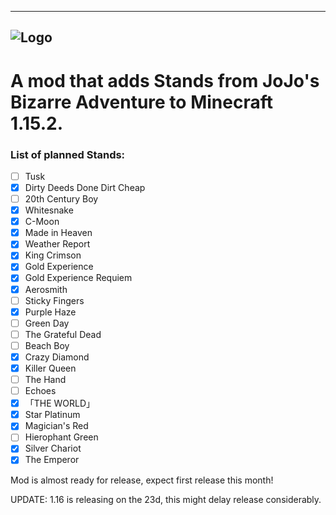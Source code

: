 -------------------------------------------
![Logo](https://github.com/Novarch129/JoJo-s-Blocky-Adventure/blob/master/src/main/resources/logo.png)
-------------------------------------------
# A mod that adds Stands from JoJo's Bizarre Adventure to Minecraft 1.15.2.

### List of planned Stands:
- [ ] Tusk
- [x] Dirty Deeds Done Dirt Cheap
- [ ] 20th Century Boy
- [x] Whitesnake
- [x] C-Moon
- [x] Made in Heaven
- [x] Weather Report
- [x] King Crimson
- [x] Gold Experience
- [x] Gold Experience Requiem
- [x] Aerosmith
- [ ] Sticky Fingers
- [x] Purple Haze
- [ ] Green Day
- [ ] The Grateful Dead
- [ ] Beach Boy
- [x] Crazy Diamond
- [x] Killer Queen
- [ ] The Hand
- [ ] Echoes
- [x] 「THE WORLD」
- [x] Star Platinum
- [x] Magician's Red
- [ ] Hierophant Green
- [x] Silver Chariot
- [x] The Emperor

Mod is almost ready for release, expect first release this month!

UPDATE: 1.16 is releasing on the 23d, this might delay release considerably.
